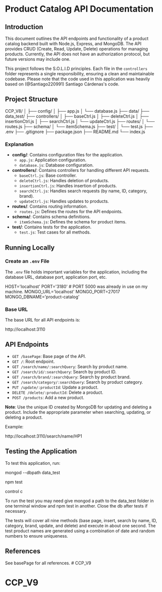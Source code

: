 
# Product Catalog API Documentation

## Introduction

This document outlines the API endpoints and functionality of a product catalog backend built with Node.js, Express, and MongoDB. The API provides CRUD (Create, Read, Update, Delete) operations for managing products. Currently, the API does not have an authorization protocol, but future versions may include one.

This project follows the S.O.L.I.D principles. Each file in the `controllers` folder represents a single responsibility, ensuring a clean and maintainable codebase.
Please note that the code used in this application was heavily based on (@Santiago220991) Santiago Cárdenas's code.

## Project Structure

CCP_V8/
│
├── config/
│   ├── app.js
│   └── database.js
├── data/
├── data_test/
├── controllers/
│   ├── baseCtrl.js
│   ├── deleteCtrl.js
│   ├── insertionCtrl.js
│   ├── searchCtrl.js
│   └── updateCtrl.js
├── routes/
│   └── routes.js
├── schema/
│   └── itemSchema.js
├── test/
│   └── test.js
├── .env
├── .gitignore
├── package.json
├── README.md
└── index.js


### Explanation

- **config/**: Contains configuration files for the application.
  - `app.js`: Application configuration.
  - `database.js`: Database configuration.
- **controllers/**: Contains controllers for handling different API requests.
  - `baseCtrl.js`: Base controller.
  - `deleteCtrl.js`: Handles deletion of products.
  - `insertionCtrl.js`: Handles insertion of products.
  - `searchCtrl.js`: Handles search requests (by name, ID, category, brand).
  - `updateCtrl.js`: Handles updates to products.
- **routes/**: Contains routing information.
  - `routes.js`: Defines the routes for the API endpoints.
- **schema/**: Contains schema definitions.
  - `itemSchema.js`: Defines the schema for product items.
- **test/**: Contains tests for the application.
  - `test.js`: Test cases for all methods.

## Running Locally

### Create an `.env` File

The `.env` file holds important variables for the application, including the database URL, database port, application port, etc.


HOST='localhost'
PORT='3180'  # PORT 5000 was already in use on my machine.
MONGO_URL='localhost'
MONGO_PORT=27017
MONGO_DBNAME='product-catalog'


### Base URL

The base URL for all API endpoints is:


http://localhost:3110


## API Endpoints

- `GET /basePage`: Base page of the API.
- `GET /`: Root endpoint.
- `GET /search/name/:searchQuery`: Search by product name.
- `GET /search/id/:searchQuery`: Search by product ID.
- `GET /search/brand/:searchQuery`: Search by product brand.
- `GET /search/category/:searchQuery`: Search by product category.
- `PUT /update/:productId`: Update a product.
- `DELETE /delete/:productId`: Delete a product.
- `POST /products`: Add a new product.

**Note**: Use the unique ID created by MongoDB for updating and deleting a product. Include the appropriate parameter when searching, updating, or deleting a product.

Example:


http://localhost:3110/search/name/HP1


## Testing the Application

To test this application, run:

mongod --dbpath data_test   


npm test


control c 


To run the test you may need give mongod a path to the data_test folder in one terminal window and npm test in another. Close the db after tests if necessary.

The tests will cover all nine methods (base page, insert, search by name, ID, category, brand, update, and delete) and execute in about one second. The test product names are generated using a combination of date and random numbers to ensure uniqueness.




## References
See basePage for all references. # CCP_V9
# CCP_V9
